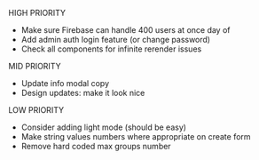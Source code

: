 HIGH PRIORITY

- Make sure Firebase can handle 400 users at once day of
- Add admin auth login feature (or change password)
- Check all components for infinite rerender issues

MID PRIORITY

- Update info modal copy
- Design updates: make it look nice

LOW PRIORITY

- Consider adding light mode (should be easy)
- Make string values numbers where appropriate on create form
- Remove hard coded max groups number
